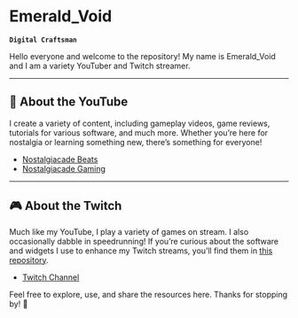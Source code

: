 # Emerald_Void

**`Digital Craftsman`**

Hello everyone and welcome to the repository! My name is Emerald_Void and I am a variety YouTuber and Twitch streamer. 

---

## 🎥 About the YouTube  
I create a variety of content, including gameplay videos, game reviews, tutorials for various software, and much more. Whether you’re here for nostalgia or learning something new, there’s something for everyone!  

- [Nostalgiacade Beats](https://www.youtube.com/channel/UCDPWZIa6af90b7l3RUScLQA)  
- [Nostalgiacade Gaming](https://www.youtube.com/@nostalgiacade)  

---

## 🎮 About the Twitch  
Much like my YouTube, I play a variety of games on stream. I also occasionally dabble in speedrunning! If you’re curious about the software and widgets I use to enhance my Twitch streams, you’ll find them in [this repository](https://emeraldvoid.github.io/stream-stuff/).  

- [Twitch Channel](https://www.twitch.tv/emerald_void)  

Feel free to explore, use, and share the resources here. Thanks for stopping by! 🎉
